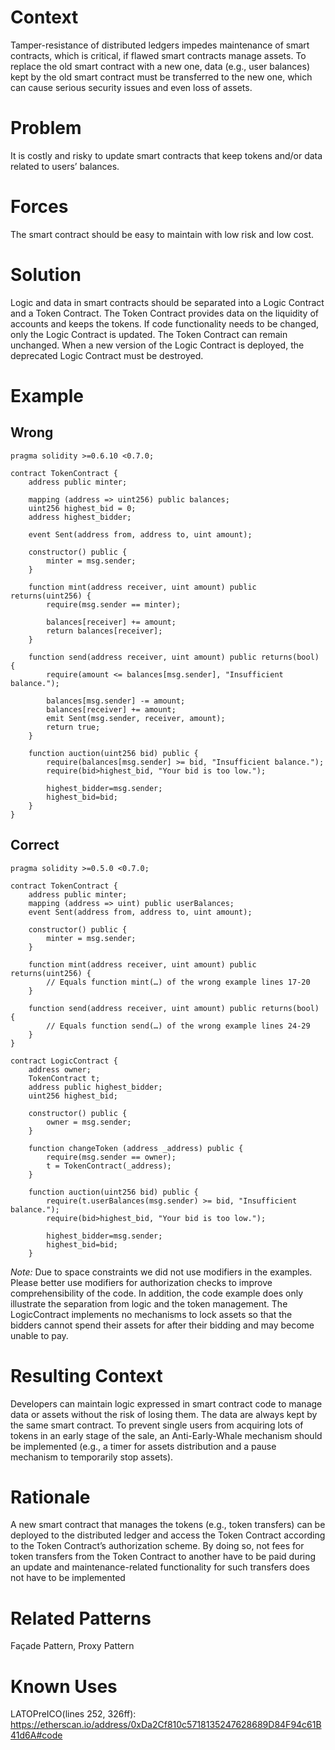 # Context
Tamper-resistance of distributed ledgers impedes maintenance of smart contracts, which is critical, if flawed smart contracts manage assets. To replace the old smart contract with a new one, data (e.g., user balances) kept by the old smart contract must be transferred to the new one, which can cause serious security issues and even loss of assets.
# Problem
It is costly and risky to update smart contracts that keep tokens and/or data related to users’ balances.
# Forces
The smart contract should be easy to maintain with low risk and low cost.
# Solution
Logic and data in smart contracts should be separated into a Logic Contract and a Token Contract. The Token Contract provides data on the liquidity of accounts and keeps the tokens. If code functionality needs to be changed, only the Logic Contract is updated. The Token Contract can remain unchanged. When a new version of the Logic Contract is deployed, the deprecated Logic Contract must be destroyed.
# Example

## Wrong
```Solidity 
pragma solidity >=0.6.10 <0.7.0;

contract TokenContract {
    address public minter;
    
    mapping (address => uint256) public balances;
    uint256 highest_bid = 0;
    address highest_bidder;

    event Sent(address from, address to, uint amount);

    constructor() public {
        minter = msg.sender;
    }

    function mint(address receiver, uint amount) public returns(uint256) {
        require(msg.sender == minter);
        
        balances[receiver] += amount;
        return balances[receiver];
    }

    function send(address receiver, uint amount) public returns(bool) {
        require(amount <= balances[msg.sender], "Insufficient balance.");
        
        balances[msg.sender] -= amount;
        balances[receiver] += amount;
        emit Sent(msg.sender, receiver, amount);
        return true;
    }

    function auction(uint256 bid) public {
        require(balances[msg.sender] >= bid, "Insufficient balance.");
        require(bid>highest_bid, "Your bid is too low.");
        
        highest_bidder=msg.sender;
        highest_bid=bid;
    }
}

```
## Correct
```Solidity 
pragma solidity >=0.5.0 <0.7.0;

contract TokenContract {
    address public minter;
    mapping (address => uint) public userBalances;
    event Sent(address from, address to, uint amount);

    constructor() public {
        minter = msg.sender;
    }

    function mint(address receiver, uint amount) public returns(uint256) {
        // Equals function mint(…) of the wrong example lines 17-20
    }

    function send(address receiver, uint amount) public returns(bool) {
        // Equals function send(…) of the wrong example lines 24-29
    }
}

contract LogicContract {
    address owner;
    TokenContract t;
    address public highest_bidder;
    uint256 highest_bid;

    constructor() public {
        owner = msg.sender;
    }
    
    function changeToken (address _address) public {
        require(msg.sender == owner);
        t = TokenContract(_address);
    }

    function auction(uint256 bid) public {
        require(t.userBalances(msg.sender) >= bid, "Insufficient balance.");
        require(bid>highest_bid, "Your bid is too low.");
        
        highest_bidder=msg.sender;
        highest_bid=bid;
    }
```
_Note:_ Due to space constraints we did not use modifiers in the examples. Please better use modifiers for authorization checks to improve comprehensibility of the code. In addition, the code example does only illustrate the separation from logic and the token management. The LogicContract implements no mechanisms to lock assets so that the bidders cannot spend their assets for after their bidding and may become unable to pay.
# Resulting Context
Developers can maintain logic expressed in smart contract code to manage data or assets without the risk of losing them. The data are always kept by the same smart contract. To prevent single users from acquiring lots of tokens in an early stage of the sale, an Anti-Early-Whale mechanism should be implemented (e.g., a timer for assets distribution and a pause mechanism to temporarily stop assets).
# Rationale
A new smart contract that manages the tokens (e.g., token transfers) can be deployed to the distributed ledger and access the Token Contract according to the Token Contract’s authorization scheme. By doing so, not fees for token transfers from the Token Contract to another have to be paid during an update and maintenance-related functionality for such transfers does not have to be implemented
# Related Patterns
Façade Pattern, Proxy Pattern
# Known Uses
LATOPreICO(lines 252, 326ff): https://etherscan.io/address/0xDa2Cf810c5718135247628689D84F94c61B41d6A#code
